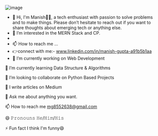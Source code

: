 ![image](https://user-images.githubusercontent.com/115662246/222907819-78d455e6-c1e8-4a9c-8ac2-ef25e1c6d76c.png)





- 👋 Hi, I'm Manish🙋‍♂️,  a tech enthusiast with passion to solve problems and to make things.  Please don’t hesitate to reach out if you want to share thoughts about emerging tech or anything else.
- 👀 I’m interested in the MERN Stack and CP.
- 
- 📫 How to reach me ...
- 👉connect with me:- 
 www.linkedin.com/in/manish-gupta-a91b5b1aa
- 🔭 I’m currently working on Web Development

🌱 I’m currently learning Data Structure & Algorithms

👯 I’m looking to collaborate on Python Based Projects

📝 I write articles on Medium

💬 Ask me about anything you want.

📫 How to reach me mg8552638@gmail.com

😄 𝙿𝚛𝚘𝚗𝚘𝚞𝚗𝚜 𝙷𝚎/𝙷𝚒𝚖/𝙷𝚒𝚜

⚡ Fun fact I think I'm funny😄
 

<!---
Manish1Gupta/Manish1Gupta is a ✨ special ✨ repository because its `README.md` (this file) appears on your GitHub profile.
You can click the Preview link to take a look at your changes.
--->
